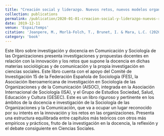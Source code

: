 ```yaml
---
title: "Creación social y liderazgo. Nuevos retos, nuevos modelos organizativo"
collection: publications
permalink: /publication/2020-01-01-creacion-social-y-liderazgo-nuevos-retos-nuevos-modelos-organizativos
date: 2019-12-11
venue: 'Espai/temps'
citation: 'Joanpere, M., Morlà-Folch, T., Brunet, I. & Mara, L.C. (2020). “Creación social y liderazgo. Nuevos retos, nuevos modelos organizativo”. pp.93-106. In F. Molina-Luque; K. Del Orbe; P. Sanvicen-Torné (Eds.) Investigación y docencia en comunicación y sociología de las organizaciones. Espai/temps. ISBN: 978-84-9144-227-1'
category: 'book'
---
```


Este libro sobre investigación y docencia en Comunicación y Sociología de las Organizaciones presenta investigaciones y propuestas docentes en relación con la innovación y los retos que supone la docencia en dichas materias sociológicas y de comunicación y la propia investigación en ciencias sociales. Este libro cuenta con el apoyo del Comité de Investigación 15 de la Federación Española de Sociología (FES), la Asociación Iberoamericana de investigación en Sociología de las Organizaciones y de la Comunicación (AISOC), integrada en la Asociación Internacional de Sociología (ISA), y el Grupo de Estudios Sociedad, Salud, Educación y Cultura (GESEC). Este es un libro riguroso y pertinente en los ámbitos de la docencia e investigación de la Sociología de las Organizaciones y la Comunicación, que va a ocupar un lugar reconocido por su interés en la innovación y los retos en las organizaciones. Presenta una estructura equilibrada entre capítulos más teóricos con otros más empíricos y prácticos, fruto de la investigación en la docencia, la reflexión y el debate consiguiente en Ciencias Sociales.
